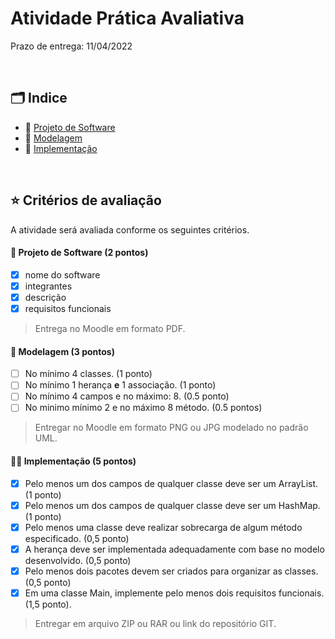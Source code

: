 # Atividade Prática Avaliativa

Prazo de entrega: 11/04/2022

<br/>

## 🗂 Indice 

- 📄 [Projeto de Software](projeto_software.pdf)
- 🎨 [Modelagem](model.png)
- 🚀 [Implementação](cronopedia)

<br/>

## ⭐ Critérios de avaliação 

A atividade será avaliada conforme os seguintes critérios.

#### 📄 Projeto de Software (2 pontos)
- [x] nome do software 
- [x] integrantes 
- [x] descrição 
- [x] requisitos funcionais 

> Entrega no Moodle em formato PDF.

#### 🎨 Modelagem (3 pontos)
- [ ] No mínimo 4 classes. (1 ponto)
- [ ] No mínimo 1 herança **e** 1 associação. (1 ponto)
- [ ] No mínimo 4 campos e no máximo: 8. (0.5 ponto)
- [ ] No minimo mínimo 2 e no máximo 8 método. (0.5 pontos) 

 >  Entregar no Moodle em formato PNG ou JPG modelado no padrão UML.

#### 👩‍💻 Implementação (5 pontos)
- [x] Pelo menos um dos campos de qualquer classe deve ser um ArrayList. (1 ponto)
- [x] Pelo menos um dos campos de qualquer classe deve ser um HashMap. (1 ponto)
- [x] Pelo menos uma classe deve realizar sobrecarga de algum método especificado. (0,5 ponto)
- [x] A herança deve ser implementada adequadamente com base no modelo desenvolvido. (0,5 ponto)
- [x] Pelo menos dois pacotes devem ser criados para organizar as classes. (0,5 ponto)
- [x] Em uma classe Main, implemente pelo menos dois requisitos funcionais. (1,5 ponto).

> Entregar em arquivo ZIP ou RAR ou link do repositório GIT.
